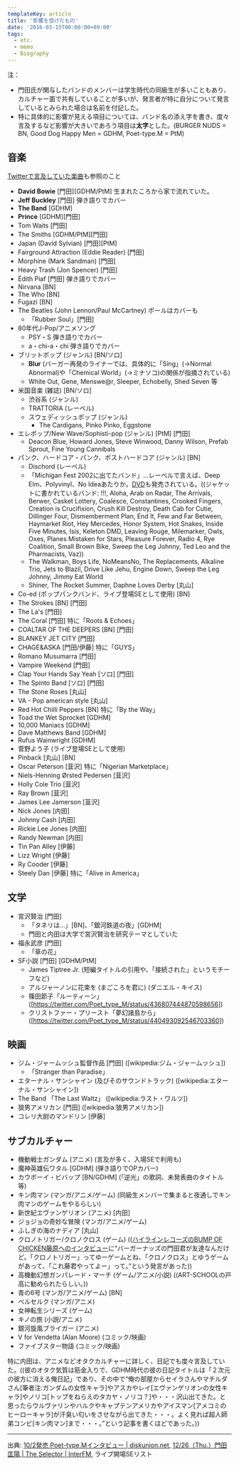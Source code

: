 ```yaml
---
templateKey: article
title: '影響を受けたもの'
date: '2016-03-15T00:00:00+09:00'
tags:
  - etc.
  - memo
  - Biography
---
```

注：

* 門田氏が関与したバンドのメンバーは学生時代の同級生が多いこともあり、カルチャー面で共有していることが多いが、発言者が特に自分について発言しているとみられた場合は名前を付記した。
* 特に具体的に影響が見える項目については、バンド名の添え字を書き、度々言及するなど影響が大きいであろう項目は**太字**とした。(BURGER NUDS = BN, Good Dog Happy Men = GDHM, Poet-type.M = PtM)

## 音楽

[Twitterで言及していた楽曲](http://monden-info.hatenablog.com/entry/2016/11/30/000000)も参照のこと

* **David Bowie** [門田][GDHM/PtM] 生まれたころから家で流れていた。
* **Jeff Buckley** [門田] 弾き語りでカバー
* **The Band** [GDHM]
* **Prince** [GDHM][門田]
* Tom Waits [門田]
* The Smiths [GDHM/PtM][門田]
* Japan (David Sylvian) [門田][PtM]
* Fairground Attraction (Eddie Reader) [門田]
* Morphine (Mark Sandman) [門田]
* Heavy Trash (Jon Spencer) [門田]
* Édith Piaf [門田] 弾き語りでカバー
* Nirvana [BN]
* The Who [BN]
* Fugazi [BN]
* The Beatles (John Lennon/Paul McCartney) ポールはカバーも
  * 「Rubber Soul」[門田]
* 80年代J-Pop/アニメソング
  * PSY・S 弾き語りでカバー
  * a・chi-a・chi 弾き語りでカバー
* ブリットポップ (ジャンル) [BN/ソロ]
  * **Blur** (バーガー再発のライナーでは、具体的に「Sing」(→Normal Abnormal)や「Chemical World」(→ミナソコ)の関係が指摘されている)
  * White Out, Gene, Menswe@r, Sleeper, Echobelly, Shed Seven 等
* 米国音楽 (雑誌) [BN/ソロ]
  * 渋谷系 (ジャンル)
  * TRATTORIA (レーベル)
  * スウェディッシュポップ (ジャンル)
    * The Cardigans, Pinko Pinko, Eggstone
* エレポップ/New Wave/Sophisti-pop (ジャンル) [PtM] [門田]
  * Deacon Blue, Howard Jones, Steve Winwood, Danny Wilson, Prefab Sprout, Fine Young Cannibals
* パンク、ハードコア・パンク、ポストハードコア (ジャンル) [BN]
  * Dischord (レーベル)
  * 「Michigan Fest 2002に出てたバンド」…レーベルで言えば、Deep Elm、Polyvinyl、No Ideaあたりか。[DVD](http://www.amazon.co.jp/dp/B00006SFLQ)も発売されている。((ジャケットに書かれているバンド: !!!, Aloha, Arab on Radar, The Arrivals, Berwer, Casket Lottery, Coalesce, Constantines, Crooked Fingers, Creation is Crucifixion, Crush Kill Destroy, Death Cab for Cutie, Dillinger Four, Dismemberment Plan, End It, Few and Far Between, Haymarket Riot, Hey Mercedes, Honor System, Hot Snakes, Inside Five Minutes, Isis, Keleton DMD, Leaving Rouge, Milemarker, Owls, Oxes, Planes Mistaken for Stars, Pleasure Forever, Radio 4, Rye Coalition, Small Brown Bike, Sweep the Leg Johnny, Ted Leo and the Pharmacists, Vaz))
  * The Walkman, Boys Life, NoMeansNo, The Replacements, Alkaline Trio, Jets to Blazil, Drive Like Jehu, Engine Down, Sweep the Leg Johnny, Jimmy Eat World
  * Shiner, The Rocket Summer, Daphne Loves Derby [丸山]
* Co-ed (ポップパンクバンド、ライブ登場SEとして使用) [BN]
* The Strokes [BN] [門田]
* The La's [門田]
* The Coral [門田] 特に「Roots & Echoes」
* COALTAR OF THE DEEPERS [BN] [門田]
* BLANKEY JET CITY [門田]
* CHAGE&ASKA [門田/伊藤] 特に「GUYS」
* Romano Musumarra [門田]
* Vampire Weekend [門田]
* Clap Your Hands Say Yeah [ソロ] [門田]
* The Spinto Band [ソロ] [門田]
* The Stone Roses [丸山]
* VA - Pop american style [丸山]
* Red Hot Chilli Peppers [BN] 特に「By the Way」
* Toad the Wet Sprocket [GDHM]
* 10,000 Maniacs [GDHM]
* Dave Matthews Band [GDHM]
* Rufus Wainwright [GDHM]
* 菅野よう子 (ライブ登場SEとして使用)
* Pinback [丸山] [BN]
* Oscar Peterson [韮沢] 特に「Nigerian Marketplace」
* Niels-Henning Ørsted Pedersen [韮沢]
* Holly Cole Trio [韮沢]
* Ray Brown [韮沢]
* James Lee Jamerson [韮沢]
* Nick Jones [内田]
* Johnny Cash [内田]
* Rickie Lee Jones [内田]
* Randy Newman [内田]
* Tin Pan Alley [伊藤]
* Lizz Wright [伊藤]
* Ry Cooder [伊藤]
* Steely Dan [伊藤] 特に「Alive in America」

## 文学

* 宮沢賢治 [門田]
  * 「タネリは…」[BN]、「銀河鉄道の夜」[GDHM]
  * 門田と内田は大学で宮沢賢治を研究テーマとしていた
* 福永武彦 [門田]
  * 「草の花」
* SF小説 [門田] [GDHM/PtM]
  * James Tiptree Jr. (短編タイトルの引用や、「接続された」というモチーフなど)
  * アルジャーノンに花束を (まごころを君に) (ダニエル・キイス)
  * 篠田節子「ルーティーン」 ([https://twitter.com/Poet_type_M/status/436807444870598656])
  * クリストファー・プリースト「夢幻諸島から」 ([https://twitter.com/Poet_type_M/status/440493092546703360])


## 映画

* ジム・ジャームッシュ監督作品 [門田] ([wikipedia:ジム・ジャームッシュ])
  * 「Stranger than Paradise」
* エターナル・サンシャイン (及びそのサウンドトラック) ([wikipedia:エターナル・サンシャイン])
* The Band 「The Last Waltz」 ([wikipedia:ラスト・ワルツ])
* 狼男アメリカン [門田] ([wikipedia:狼男アメリカン])
* コレリ大尉のマンドリン [伊藤]

## サブカルチャー

* 機動戦士ガンダム (アニメ) (言及が多く、入場SEで利用も)
* 魔神英雄伝ワタル [GDHM] (弾き語りでOPカバー)
* カウボーイ・ビバップ [BN/GDHM] (「逆光」の歌詞、未発表曲のタイトル等)
* キン肉マン (マンガ/アニメ/ゲーム) (同級生メンバーで集まると夜通しでキン肉マンのゲームをやるらしい)
* 新世紀エヴァンゲリオン (アニメ) [内田]
* ジョジョの奇妙な冒険 (マンガ/アニメ/ゲーム)
* ふしぎの海のナディア [丸山]
* クロノトリガー/クロノクロス (ゲーム) (([ハイラインレコーズのBUMP OF CHICKEN藤原へのインタビュー](http://web.archive.org/web/20070216060811/http://www.highline.co.jp/interview/bump_of_chicken.html)に<q>バーガーナッズの門田君が友達なんだけど。「クロノトリガー」ってゆーゲームとね、「クロノクロス」とゆうゲームがあって、「これ藤君やってよー」って。</q>という発言があった))
* 高機動幻想ガンパレード・マーチ (ゲーム/アニメ/小説) ((ART-SCHOOLの戸高に勧められたらしい。))
* 青の6号 (マンガ/アニメ/ゲーム) [BN]
* ベルセルク (マンガ/アニメ)
* 女神転生シリーズ (ゲーム)
* キノの旅 (小説/アニメ)
* 銀河旋風ブライガー (アニメ)
* V for Vendetta (Alan Moore) (コミック/映画)
* ファイブスター物語 (コミック/映画)

特に内田は、アニメなどオタクカルチャーに詳しく、日記でも度々言及していた。((彼のオタク気質は筋金入りで、GDHM時代の彼の日記タイトルは「２次元の彼方に消える俺日記」であり、その中で<q cite="http://web.archive.org/web/20071011162523/http://gooddoghappymen.com/diary/2006/12/">俺の部屋からセイラさんやマチルダさん[筆者注:ガンダムの女性キャラ]やアスカやレイ[エヴァンゲリオンの女性キャラ]やノリコ[トップをねらえのタカヤ・ノリコ？]や・・・沢山出てきた。と思ったらウルヴァリンやハルクやキャプテンアメリカやアイスマン[アメコミのヒーローキャラ]が汗臭い匂いをさせながら出てきた・・・。よく見れば超人師弟コンビ[キン肉マン]まで・・・。</q>という記事を書くほどであった。))

---

出典: [10/2発売 Poet-type.Mインタビュー | diskunion.net](http://diskunion.net/jp/ct/news/article/2/40196), [12/26（Thu.）門田匡陽 | The Selector | InterFM](http://www.interfm.co.jp/selector/blog/?p=1577), ライブ開場SEリスト
